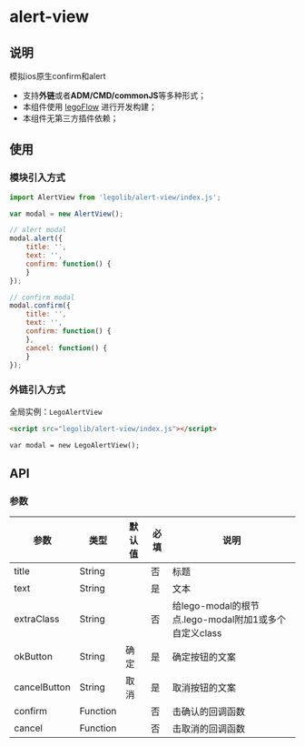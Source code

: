 # alert-view

## 说明
模拟ios原生confirm和alert
* 支持**外链**或者**ADM/CMD/commonJS**等多种形式；
* 本组件使用 [legoFlow](https://legoflow.com/) 进行开发构建；
* 本组件无第三方插件依赖；


## 使用

### 模块引入方式

```javascript
import AlertView from 'legolib/alert-view/index.js';

var modal = new AlertView();

// alert modal
modal.alert({
    title: '',
    text: '',
    confirm: function() {
    }
});

// confirm modal
modal.confirm({
    title: '',
    text: '',
    confirm: function() {
    },
    cancel: function() {
    }
});
```

### 外链引入方式

全局实例：`LegoAlertView`

```html
<script src="legolib/alert-view/index.js"></script>

var modal = new LegoAlertView();
```



## API
### 参数
| 参数           | 类型         | 默认值  | 必填  | 说明  |
| ------------- |------------- | -----  |-----|-----|
| title    | String   |  |否    |标题 |
| text     | String       |      |是    |文本|
| extraClass      | String      |    |否    |给lego-modal的根节点.lego-modal附加1或多个自定义class|
| okButton     | String       |    确定  |是    |确定按钮的文案|
| cancelButton     | String       |  取消    |是    |取消按钮的文案|
| confirm       | Function     |      |否    | 击确认的回调函数|
| cancel       | Function     |      |否    | 击取消的回调函数|
